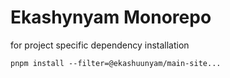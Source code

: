 # Ekashynyam Monorepo

for project specific dependency installation

```
pnpm install --filter=@ekashuunyam/main-site...

```
